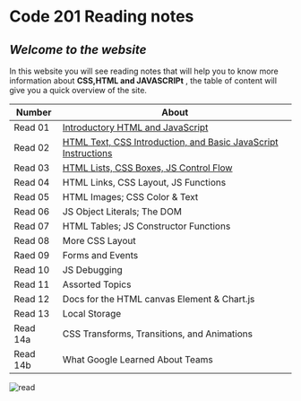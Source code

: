 #  Code 201 Reading notes
## *Welcome to the website*

 In this website you will see reading notes that will help you to know more information about **CSS,HTML and JAVASCRIPt** , the table of content  will give you a quick overview of the site.

 Number | About
------------ | -------------
Read 01 | [Introductory HTML and JavaScript](https://yasmeentawileh.github.io/reading-notes/class-01)
Read 02 |  [HTML Text, CSS Introduction, and Basic JavaScript Instructions](https://yasmeentawileh.github.io/reading-notes/class-02)
Read 03 | [HTML Lists, CSS Boxes, JS Control Flow](https://yasmeentawileh.github.io/reading-notes/class-03)
Read 04 | HTML Links, CSS Layout, JS Functions
Read 05 |  HTML Images; CSS Color & Text
Read 06 |  JS Object Literals; The DOM
Read 07 |  HTML Tables; JS Constructor Functions
Read 08 | More CSS Layout
Raed 09 | Forms and Events
Read 10 | JS Debugging
Read 11 | Assorted Topics
Read 12 | Docs for the HTML canvas Element & Chart.js
Read 13 | Local Storage
Read 14a| CSS Transforms, Transitions, and Animations
Read 14b| What Google Learned About Teams
 
 ![read](https://static.dribbble.com/users/5008510/screenshots/10840297/media/df7b4d1933701ea86c581ac730063966.gif )
